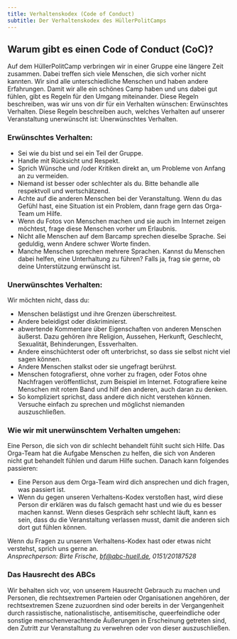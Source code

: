 ```yaml
---
title: Verhaltenskodex (Code of Conduct)
subtitle: Der Verhaltenskodex des HüllerPolitCamps 
---
```

## Warum gibt es einen Code of Conduct (CoC)?

Auf dem HüllerPolitCamp verbringen wir in einer Gruppe eine längere Zeit zusammen. Dabei treffen sich viele Menschen, die sich vorher nicht kannten. Wir sind alle unterschiedliche Menschen und haben andere Erfahrungen. Damit wir alle ein schönes Camp haben und uns dabei gut fühlen, gibt es Regeln für den Umgang miteinander. Diese Regeln beschreiben, was wir uns von dir für ein Verhalten wünschen: Erwünschtes Verhalten. Diese Regeln beschreiben auch, welches Verhalten auf unserer Veranstaltung unerwünscht ist: Unerwünschtes Verhalten.

### Erwünschtes Verhalten:

* Sei wie du bist und sei ein Teil der Gruppe.
* Handle mit Rücksicht und Respekt.
* Sprich Wünsche und /oder Kritiken direkt an, um Probleme von Anfang an zu vermeiden.
* Niemand ist besser oder schlechter als du. Bitte behandle alle respektvoll und wertschätzend.
* Achte auf die anderen Menschen bei der Veranstaltung. Wenn du das Gefühl hast, eine Situation ist ein Problem, dann frage gern das Orga-Team um Hilfe. 
* Wenn du Fotos von Menschen machen und  sie auch im Internet zeigen möchtest, frage diese Menschen vorher um Erlaubnis.
* Nicht alle Menschen auf dem Barcamp sprechen dieselbe Sprache. Sei geduldig, wenn Andere schwer Worte finden.
* Manche Menschen sprechen mehrere Sprachen. Kannst du Menschen dabei helfen, eine Unterhaltung zu führen? Falls ja, frag sie gerne, ob deine Unterstützung erwünscht ist.

### Unerwünschtes Verhalten:

Wir möchten nicht, dass du:

* Menschen belästigst und ihre Grenzen überschreitest.
* Andere beleidigst oder diskriminierst.
* abwertende Kommentare über Eigenschaften von anderen Menschen äußerst. Dazu gehören ihre Religion, Aussehen, Herkunft, Geschlecht, Sexualität, Behinderungen, Essverhalten.
* Andere einschüchterst oder oft unterbrichst, so dass sie selbst nicht viel sagen können.
* Andere Menschen stalkst oder sie ungefragt berührst.
* Menschen fotografierst, ohne vorher zu fragen, oder Fotos ohne Nachfragen veröffentlichst, zum Beispiel im Internet. Fotografiere keine Menschen mit rotem Band und hilf den anderen, auch daran zu denken.
* So kompliziert sprichst, dass andere dich nicht verstehen können. Versuche einfach zu sprechen und möglichst niemanden auszuschließen.

### Wie wir mit unerwünschtem Verhalten umgehen:

Eine Person, die sich von dir schlecht behandelt fühlt sucht sich Hilfe. Das Orga-Team hat die Aufgabe Menschen zu helfen, die sich von Anderen nicht gut behandelt fühlen und darum Hilfe suchen. Danach kann folgendes passieren:

* Eine Person  aus dem Orga-Team wird dich ansprechen und dich fragen, was passiert ist.
* Wenn du gegen unseren Verhaltens-Kodex verstoßen hast, wird diese Person dir erklären was du falsch gemacht hast und wie du es besser machen kannst. Wenn dieses Gespräch sehr schlecht läuft, kann es sein, dass du die Veranstaltung verlassen musst, damit die anderen sich dort gut fühlen können.

Wenn du Fragen zu unserem Verhaltens-Kodex hast oder etwas nicht verstehst, sprich uns gerne an.\
*Ansprechperson: Birte Frische, bf@abc-huell.de, 0151/20187528*

### Das Hausrecht des ABCs

Wir behalten sich vor, von unserem Hausrecht Gebrauch zu machen und Personen, die rechtsextremen Parteien oder Organisationen angehören, der rechtsextremen Szene zuzuordnen sind oder bereits in der Vergangenheit durch rassistische, nationalistische, antisemitische, queerfeindliche oder sonstige menschenverachtende Äußerungen in Erscheinung getreten sind, den Zutritt zur Veranstaltung zu verwehren oder von dieser auszuschließen.
